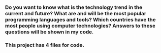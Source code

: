 ### Do you want to know what is the technology trend in the current and future? What are and will be the most popular programming languages and tools? Which countries have the most people using computer technologies? Answers to these questions will be shown in my code.
### This project has 4 files for code.
